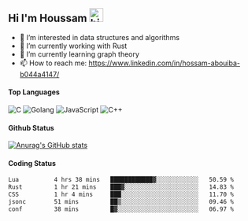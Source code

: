 ## Hi I'm Houssam <img src="https://user-images.githubusercontent.com/1303154/88677602-1635ba80-d120-11ea-84d8-d263ba5fc3c0.gif" width="28px" alt="hi">

- 👀 I’m interested in data structures and algorithms
- 🔭 I’m currently working with Rust
- 🌱 I’m currently learning graph theory
- 📫 How to reach me: https://www.linkedin.com/in/hossam-abouiba-b044a4147/

#### Top Languages

![C](https://img.shields.io/badge/c-%2300599C.svg?style=for-the-badge&logo=c&logoColor=white)
![Golang](https://img.shields.io/badge/go-blue?style=for-the-badge&logo=Goland)
![JavaScript](https://img.shields.io/badge/javascript-%23323330.svg?style=for-the-badge&logo=javascript&logoColor=%23F7DF1E)
![C++](https://img.shields.io/badge/C%2B%2B-blue?style=for-the-badge&logo=C%2B%2B)


#### Github Status
[![Anurag's GitHub stats](https://github-readme-stats.vercel.app/api?username=0xhoussam&theme=tokyonight)](https://github.com/anuraghazra/github-readme-stats)

#### Coding Status
<!--START_SECTION:waka-->

```txt
Lua          4 hrs 38 mins   ████████████▓░░░░░░░░░░░░   50.59 %
Rust         1 hr 21 mins    ███▓░░░░░░░░░░░░░░░░░░░░░   14.83 %
CSS          1 hr 4 mins     ███░░░░░░░░░░░░░░░░░░░░░░   11.70 %
jsonc        51 mins         ██▒░░░░░░░░░░░░░░░░░░░░░░   09.46 %
conf         38 mins         █▓░░░░░░░░░░░░░░░░░░░░░░░   06.97 %
```

<!--END_SECTION:waka-->
